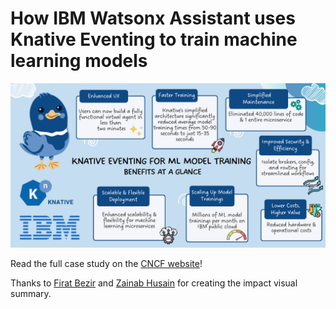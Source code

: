 # How IBM Watsonx Assistant uses Knative Eventing to train machine learning models

![How IBM Watsonx Assistant uses Knative Eventing to train machine learning models](./images/How-IBM-watsonx-Assistant-uses-Knative-Eventing-to-train-machine-learning-models.png)

Read the full case study on the [CNCF website](https://www.cncf.io/case-studies/ibmwatsonxassistant/)!

Thanks to [Firat Bezir](https://www.linkedin.com/in/firatbezir/)
and [Zainab Husain](https://www.linkedin.com/in/zainabhusain1/) for creating the impact visual
summary.
